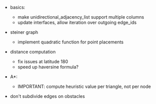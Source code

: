 
- basics:
  - make unidirectional_adjacency_list support multiple columns
  - update interfaces, allow iteration over outgoing edge_ids

- steiner graph
  - implement quadratic function for point placements

- distance computation
  - fix issues at latitude 180
  - speed up haversine formula?

- A*:
  - IMPORTANT: compute heuristic value per triangle, not per node
- don't subdivide edges on obstacles